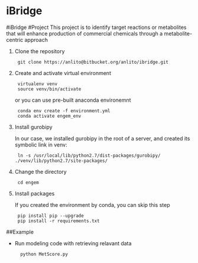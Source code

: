 # iBridge

#iBridge #Project This project is to identify target reactions or metabolites that will enhance production of commercial chemicals through a metabolite-centric approach


1. Clone the repository

        git clone https://anlito@bitbucket.org/anlito/ibridge.git

2. Create and activate virtual environment

        virtualenv venv
        source venv/bin/activate

    or you can use pre-built anaconda environemnt

        conda env create -f environment.yml
        conda activate engem_env

3. Install gurobipy

    In our case, we installed gurobipy in the root of a server, and created its symbolic link in venv:

        ln -s /usr/local/lib/python2.7/dist-packages/gurobipy/ ./venv/lib/python2.7/site-packages/


4. Change the directory

        cd engem

5. Install packages

    If you created the environment by conda, you can skip this step

        pip install pip --upgrade
        pip install -r requirements.txt


##Example

- Run modeling code with retrieving relavant data

        python MetScore.py
